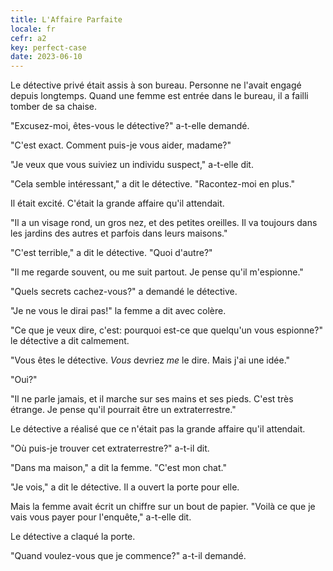 ```yaml
---
title: L'Affaire Parfaite
locale: fr
cefr: a2
key: perfect-case
date: 2023-06-10
---
```


Le détective privé était assis à son bureau. Personne ne l'avait engagé depuis longtemps. Quand une femme est entrée dans le bureau, il a failli tomber de sa chaise.

"Excusez-moi, êtes-vous le détective?" a-t-elle demandé.

"C'est exact. Comment puis-je vous aider, madame?"

"Je veux que vous suiviez un individu suspect," a-t-elle dit.

"Cela semble intéressant," a dit le détective. "Racontez-moi en plus."

Il était excité. C'était la grande affaire qu'il attendait.

"Il a un visage rond, un gros nez, et des petites oreilles. Il va toujours dans les jardins des autres et parfois dans leurs maisons."

"C'est terrible," a dit le détective. "Quoi d'autre?"

"Il me regarde souvent, ou me suit partout. Je pense qu'il m'espionne."

"Quels secrets cachez-vous?" a demandé le détective.

"Je ne vous le dirai pas!" la femme a dit avec colère.

"Ce que je veux dire, c'est: pourquoi est-ce que quelqu'un vous espionne?" le détective a dit calmement.

"Vous êtes le détective. *Vous* devriez *me* le dire. Mais j'ai une idée."

"Oui?"

"Il ne parle jamais, et il marche sur ses mains et ses pieds. C'est très étrange. Je pense qu'il pourrait être un extraterrestre."

Le détective a réalisé que ce n'était pas la grande affaire qu'il attendait.

"Où puis-je trouver cet extraterrestre?" a-t-il dit.

"Dans ma maison," a dit la femme. "C'est mon chat."

"Je vois," a dit le détective. Il a ouvert la porte pour elle.

Mais la femme avait écrit un chiffre sur un bout de papier. "Voilà ce que je vais vous payer pour l'enquête," a-t-elle dit.

Le détective a claqué la porte.

"Quand voulez-vous que je commence?" a-t-il demandé.